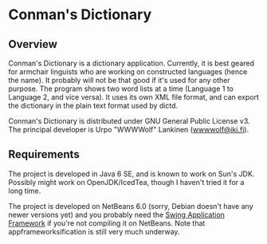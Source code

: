 # Conman's Dictionary

## Overview

Conman's Dictionary is a dictionary application. Currently, it is best
geared for armchair linguists who are working on constructed languages
(hence the name). It probably will not be that good if it's used for
any other purpose. The program shows two word lists at a time
(Language 1 to Language 2, and vice versa). It uses its own XML file
format, and can export the dictionary in the plain text format used by
dictd.

Conman's Dictionary is distributed under GNU General Public License
v3.  The principal developer is Urpo "WWWWolf" Lankinen
([wwwwolf@iki.fi](mailto:wwwwolf@iki.fi)).

## Requirements

The project is developed in Java 6 SE, and is known to work on Sun's
JDK.  Possibly might work on OpenJDK/IcedTea, though I haven't tried
it for a long time.

The project is developed on NetBeans 6.0 (sorry, Debian doesn't have
any newer versions yet) and you probably need the
[Swing Application Framework](https://appframework.dev.java.net/)
if you're not compiling it on NetBeans. Note that
appframeworksification is still very much underway.

